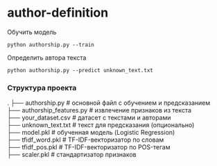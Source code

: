 # author-definition

Обучить модель
```
python authorship.py --train
```
Определить автора текста
```
python authorship.py --predict unknown_text.txt

```
### Структура проекта

.
├── authorship.py              # основной файл с обучением и предсказанием  
├── authorship_features.py     # извлечение признаков из текста  
├── your_dataset.csv           # датасет с текстами и авторами  
├── unknown_text.txt           # текст для предсказания (опционально)  
├── model.pkl                  # обученная модель (Logistic Regression)  
├── tfidf_word.pkl             # TF-IDF-векторизатор по словам  
├── tfidf_pos.pkl              # TF-IDF-векторизатор по POS-тегам  
├── scaler.pkl                 # стандартизатор признаков  

